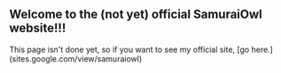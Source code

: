 ## Welcome to the (not yet) official SamuraiOwl website!!!

This page isn't done yet, so if you want to see my official site, [go here.] (sites.google.com/view/samuraiowl)
